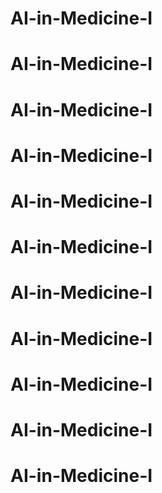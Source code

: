 # AI-in-Medicine-I
# AI-in-Medicine-I
# AI-in-Medicine-I
# AI-in-Medicine-I
# AI-in-Medicine-I
# AI-in-Medicine-I
# AI-in-Medicine-I
# AI-in-Medicine-I
# AI-in-Medicine-I
# AI-in-Medicine-I
# AI-in-Medicine-I
